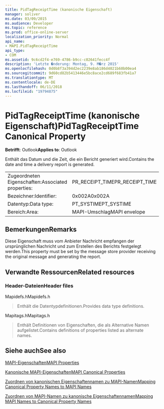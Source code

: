 ```yaml
---
title: PidTagReceiptTime (kanonische Eigenschaft)
manager: soliver
ms.date: 03/09/2015
ms.audience: Developer
ms.topic: reference
ms.prod: office-online-server
localization_priority: Normal
api_name:
- MAPI.PidTagReceiptTime
api_type:
- COM
ms.assetid: 9c6cd2f4-e769-4786-b9cc-c02641fecc4f
description: 'Letzte �nderung: Montag, 9. M�rz 2015'
ms.openlocfilehash: 0d0b8f3a394d2ec2239e8ab186d4021b60b00ea4
ms.sourcegitcommit: 9d60cd82b5413446e5bc8ace2cd689f683fb41a7
ms.translationtype: MT
ms.contentlocale: de-DE
ms.lasthandoff: 06/11/2018
ms.locfileid: "19794875"
---
```

# <a name="pidtagreceipttime-canonical-property"></a><span data-ttu-id="f9b7e-103">PidTagReceiptTime (kanonische Eigenschaft)</span><span class="sxs-lookup"><span data-stu-id="f9b7e-103">PidTagReceiptTime Canonical Property</span></span>

  
  
<span data-ttu-id="f9b7e-104">**Betrifft**: Outlook</span><span class="sxs-lookup"><span data-stu-id="f9b7e-104">**Applies to**: Outlook</span></span> 
  
<span data-ttu-id="f9b7e-105">Enthält das Datum und die Zeit, die ein Bericht generiert wird.</span><span class="sxs-lookup"><span data-stu-id="f9b7e-105">Contains the date and time a delivery report is generated.</span></span>
  
|||
|:-----|:-----|
|<span data-ttu-id="f9b7e-106">Zugeordneten Eigenschaften:</span><span class="sxs-lookup"><span data-stu-id="f9b7e-106">Associated properties:</span></span>  <br/> |<span data-ttu-id="f9b7e-107">PR_RECEIPT_TIME</span><span class="sxs-lookup"><span data-stu-id="f9b7e-107">PR_RECEIPT_TIME</span></span>  <br/> |
|<span data-ttu-id="f9b7e-108">Bezeichner:</span><span class="sxs-lookup"><span data-stu-id="f9b7e-108">Identifier:</span></span>  <br/> |<span data-ttu-id="f9b7e-109">0x002A</span><span class="sxs-lookup"><span data-stu-id="f9b7e-109">0x002A</span></span>  <br/> |
|<span data-ttu-id="f9b7e-110">Datentyp:</span><span class="sxs-lookup"><span data-stu-id="f9b7e-110">Data type:</span></span>  <br/> |<span data-ttu-id="f9b7e-111">PT_SYSTIME</span><span class="sxs-lookup"><span data-stu-id="f9b7e-111">PT_SYSTIME</span></span>  <br/> |
|<span data-ttu-id="f9b7e-112">Bereich:</span><span class="sxs-lookup"><span data-stu-id="f9b7e-112">Area:</span></span>  <br/> |<span data-ttu-id="f9b7e-113">MAPI-Umschlag</span><span class="sxs-lookup"><span data-stu-id="f9b7e-113">MAPI envelope</span></span>  <br/> |
   
## <a name="remarks"></a><span data-ttu-id="f9b7e-114">Bemerkungen</span><span class="sxs-lookup"><span data-stu-id="f9b7e-114">Remarks</span></span>

<span data-ttu-id="f9b7e-115">Diese Eigenschaft muss vom Anbieter Nachricht empfangen der ursprünglichen Nachricht und zum Erstellen des Berichts festgelegt werden.</span><span class="sxs-lookup"><span data-stu-id="f9b7e-115">This property must be set by the message store provider receiving the original message and generating the report.</span></span> 
  
## <a name="related-resources"></a><span data-ttu-id="f9b7e-116">Verwandte Ressourcen</span><span class="sxs-lookup"><span data-stu-id="f9b7e-116">Related resources</span></span>

### <a name="header-files"></a><span data-ttu-id="f9b7e-117">Header-Dateien</span><span class="sxs-lookup"><span data-stu-id="f9b7e-117">Header files</span></span>

<span data-ttu-id="f9b7e-118">Mapidefs.h</span><span class="sxs-lookup"><span data-stu-id="f9b7e-118">Mapidefs.h</span></span>
  
> <span data-ttu-id="f9b7e-119">Enthält die Datentypdefinitionen.</span><span class="sxs-lookup"><span data-stu-id="f9b7e-119">Provides data type definitions.</span></span>
    
<span data-ttu-id="f9b7e-120">Mapitags.h</span><span class="sxs-lookup"><span data-stu-id="f9b7e-120">Mapitags.h</span></span>
  
> <span data-ttu-id="f9b7e-121">Enthält Definitionen von Eigenschaften, die als Alternative Namen aufgelistet.</span><span class="sxs-lookup"><span data-stu-id="f9b7e-121">Contains definitions of properties listed as alternate names.</span></span>
    
## <a name="see-also"></a><span data-ttu-id="f9b7e-122">Siehe auch</span><span class="sxs-lookup"><span data-stu-id="f9b7e-122">See also</span></span>



[<span data-ttu-id="f9b7e-123">MAPI-Eigenschaften</span><span class="sxs-lookup"><span data-stu-id="f9b7e-123">MAPI Properties</span></span>](mapi-properties.md)
  
[<span data-ttu-id="f9b7e-124">Kanonische MAPI-Eigenschaften</span><span class="sxs-lookup"><span data-stu-id="f9b7e-124">MAPI Canonical Properties</span></span>](mapi-canonical-properties.md)
  
[<span data-ttu-id="f9b7e-125">Zuordnen von kanonischen Eigenschaftennamen zu MAPI-Namen</span><span class="sxs-lookup"><span data-stu-id="f9b7e-125">Mapping Canonical Property Names to MAPI Names</span></span>](mapping-canonical-property-names-to-mapi-names.md)
  
[<span data-ttu-id="f9b7e-126">Zuordnen von MAPI-Namen zu kanonische Eigenschaftennamen</span><span class="sxs-lookup"><span data-stu-id="f9b7e-126">Mapping MAPI Names to Canonical Property Names</span></span>](mapping-mapi-names-to-canonical-property-names.md)

